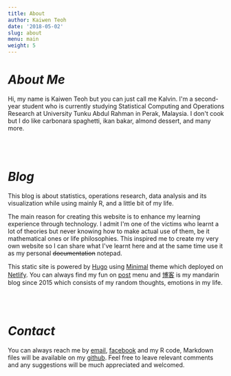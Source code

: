 ```yaml
---
title: About
author: Kaiwen Teoh
date: '2018-05-02'
slug: about
menu: main
weight: 5
---
```

# *About Me*

  Hi, my name is Kaiwen Teoh but you can just call me Kalvin. I'm a second-year student who is currently studying Statistical Computing and Operations Research at University Tunku Abdul Rahman in Perak, Malaysia. I don't cook but I do like carbonara spaghetti, ikan bakar, almond dessert, and many more. 

<br>
<br>

# *Blog*

  This blog is about statistics, operations research, data analysis and its visualization while using mainly R, and a little bit of my life. 
  
  The main reason for creating this website is to enhance my learning experience through technology. I admit I'm one of the victims who learnt a lot of theories but never knowing how to make actual use of them, be it mathematical ones or life philosophies. This inspired me to create my very own website so I can share what I've learnt here and at the same time use it as my personal ~~documentation~~ notepad. 

  This static site is powered by [Hugo](https://gohugo.io/) using [Minimal](https://github.com/calintat/minimal) theme which deployed on [Netlify](https://www.netlify.com/). You can always find my fun on [post](http://kaiwen-teoh.netlify.com/post/) menu and [博客](http://kalvinkaiwen.blogspot.my/) is my mandarin blog since 2015 which consists of my random thoughts, emotions in my life. 
  
<br>
<br>

# *Contact*

  You can always reach me by [email](kalvin_kaiwen@hotmail.com), [facebook](https://www.facebook.com/kalvinkaiwen) and my R code, Markdown files will be available on my [github](https://github.com/Kaiwenteoh/museum-inside-stomach). Feel free to leave relevant comments and any suggestions will be much appreciated and welcomed.


  
